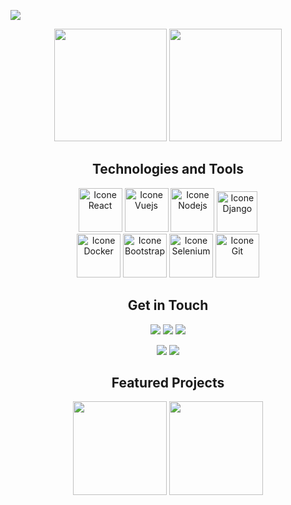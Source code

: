 ![](https://readme-typing-svg.herokuapp.com?font=JetBrains&color=3A9CDF&size=30&duration=3000&width=600&lines=Hello,+I+am+David+Propato;And+this+is+my+Github!)

 <div align="center">
   <img height="180em" src="https://github-readme-stats.vercel.app/api?username=Propato&show_icons=true&theme=tokyonight&count_private=true&hide=stars"/>
   <img height="180em" src="https://github-readme-stats.vercel.app/api/top-langs/?username=Propato&layout=compact&langs_count=6&theme=tokyonight"/>
</div>

<div style="display: inline_block" align="center">

  <h2>Technologies and Tools</h2>

  <!-- <img alt="Icone C" title="C" height="60" src="https://user-images.githubusercontent.com/84464307/224509054-5fd43a1f-7330-4d0f-b066-25ff6df69f53.png"> -->
  <!-- <img alt="Icone C++" title="C++" height="62" src="https://user-images.githubusercontent.com/84464307/224508522-ec01805d-f189-4bff-80b2-f2975b8e7910.svg"> -->
  <img alt="Icone React" title="React" height="70" src="https://github.com/user-attachments/assets/83268f96-5600-4a46-aaa1-bda41af1a445">
  <img alt="Icone Vuejs" title="Vuejs" height="70" src="https://github.com/user-attachments/assets/29dfe4b4-8071-41b4-84b6-112de5d8a4d6">

  <img alt="Icone Nodejs" title="Nodejs" height="70" src="https://github.com/user-attachments/assets/1576efc0-29e2-46b2-ac37-ea6c66ab3f2a">
  <img alt="Icone Django" title="Django" height="65" src="https://github.com/user-attachments/assets/1f8c650a-076e-4a0d-b2c7-677bad001716">
  
  </br>
  
  <img alt="Icone Docker" title="Docker" height="70" src="https://github.com/user-attachments/assets/0891069d-fc42-4c45-8cb9-5ff9ba6db0ad">
  <img alt="Icone Bootstrap" title="Bootstrap" height="70" src="https://github.com/user-attachments/assets/5bc9d78a-af3d-4d50-aabf-91db45da859f">
  <img alt="Icone Selenium" title="Selenium" height="70" src="https://github.com/user-attachments/assets/4c867c40-75fd-4d20-ad0f-ba3fb134921a">
  <img alt="Icone Git" title="Git" height="70" src="https://user-images.githubusercontent.com/84464307/224510001-3e60f54c-2a0a-4ae9-bee6-f5b10df9ecf1.svg">

  <!-- <img alt="Icone Arduino" title="Arduino" height="60" src="https://user-images.githubusercontent.com/84464307/224510603-775b30db-023f-45f9-bf56-42822cacb603.svg"> -->
  <!-- <img alt="Icone Raspberry Pi" title="Raspberry Pi" height="60" src="https://github.com/devicons/devicon/blob/1119b9f84c0290e0f0b38982099a2bd027a48bf1/icons/raspberrypi/raspberrypi-original.svg"> -->
</div>

<div align="center"> 
  <h2>Get in Touch</h2>
  <a href ="mailto:engpropato@gmail.com"><img src="https://img.shields.io/badge/Gmail-D14836?style=for-the-badge&logo=gmail&logoColor=white" target="_blank"></a>
  <a href ="https://www.linkedin.com/in/david-propato/" target="_blank"><img src="https://img.shields.io/badge/LinkedIn-%230077B5?style=for-the-badge&logo=linkedin&logoColor=white" target="_blank"></a>
  <a href ="https://wa.me/5527998661654?text=Hi,+I+found+your+number+on+GitHub+and+I+am+interested+in+your+work.+Can+we+talk%3F" target="_blank"><img src="https://img.shields.io/badge/Whatsapp-25C56c?style=for-the-badge&logo=whatsapp&logoColor=white" target="_blank"></a>

  </br>

  <a href ="https://drive.google.com/file/d/1Yj0BZu3ViEaOo9TU3IJqUwHIEid5ozR4/view?usp=sharing" target="_blank"><img src="https://img.shields.io/badge/Resume-%234B5563?style=for-the-badge&logoColor=white" target="_blank"></a>
  <a href ="https://drive.google.com/file/d/1Cb6QG-lNQqfPwtba9dY8gr1GJpttunp6/view?usp=sharing" target="_blank"><img src="https://img.shields.io/badge/Currículo-%234B5563?style=for-the-badge&logoColor=white" target="_blank"></a>
  <!-- <a href ="https://drive.google.com/file/d/1LAKFwJGBqRseu6tRob4eUntDiBvJih9T/view?usp=share_link" target="_blank">Letter of introduction</a>
  <br> -->
  <!--
  ·
  <a href ="https://drive.google.com/file/d/1LIKU3cIXTThTc_kc38kSuo60vUfYRE0O/view?usp=share_link" target="_blank">Carta de Apresentação</a>
  <br>
  <a href ="#" target="_blank">Web pages</a>
  -->
</div>

<div align="center">
  <h2>Featured Projects</h2>
  <img height="150em" src="https://github-readme-stats.vercel.app/api/pin/?username=Propato&repo=my-skoob&theme=tokyonight"/>
  <img height="150em" src="https://github-readme-stats.vercel.app/api/pin/?username=Propato&repo=to-do-list&theme=tokyonight"/>
</div>

<!--
<div align="center">
  <img src="https://github.com/Propato/Propato/blob/output/github-contribution-grid-snake.svg" alt="Snake eating the commits">
</div>
-->
